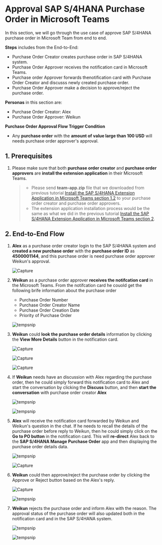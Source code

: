 # Approval SAP S/4HANA Purchase Order in Microsoft Teams

In this section, we will go through the use case of approve SAP S/4HANA purchase order in Microsoft Team from end to end. 

**Steps** includes from the End-to-End:
- Purchase Order Creator creates purchase order in SAP S/4HANA system.
- Purchase Order Approver receives the notification card in Microsoft Teams.
- Purchase order Approver forwards thenotification card with Purchase Order Creator and discusss newly created purchase order.
- Purchase Order Approver make a decision to approve/reject the purchase order.

**Personas** in this section are:
- Purchase Order Creator: Alex
- Purchase Order Approver: Weikun

**Purchase Order Approval Flow Trigger Condition**
- Any **purchase order** with the **amount of value large than 100 USD** will needs purchase order approver's approval.

## 1. Prerequisites

1. Please make sure that both **purchase order creator** and **purchase order approvers** are **install the extension application** in their Microsoft Teams. 
    
    > - Please send **team-app.zip** file that we downloaded from previous tutorial [Install the SAP S/4HANA Extension Application in Microsoft Teams section 1.2](https://github.com/SAP-samples/s4hana-microsoft-team-app-integration/tree/mission/Install%20Extension%20Application%20in%20Microsoft%20Team#1-download-the-zipped-extension-application) to your purchase order creator and purchase order approvers. 
    > - The extension application installation process would be the same as what we did in the previous tutorial [Install the SAP S/4HANA Extension Application in Microsoft Teams section 2](https://github.com/SAP-samples/s4hana-microsoft-team-app-integration/tree/mission/Install%20Extension%20Application%20in%20Microsoft%20Team#2-install-the-extension-application-in-microsoft-teams).

## 2. End-to-End Flow

1. **Alex** as a purchase order creator login to the SAP S/4HANA system and **created a new purchase order** with the **purchase order ID** as **4500001144**, and this purchase order is need purchase order approver Weikun's approval.

    ![Capture](https://user-images.githubusercontent.com/29527722/210622494-00ccad6d-c156-42b6-85a5-e08f64d73b5d.PNG)
    
2. **Weikun** as a purchase order approver **receives the notifcation card** in the Microsoft Teams. From the notifcation card he couold get the following brife information about the purchase order
    
    - Purchase Order Number
    - Purchase Order Creator Name
    - Purchase Order Creation Date
    - Priority of Purchase Order
    
    ![tempsnip](https://user-images.githubusercontent.com/29527722/210622839-edb2d694-8445-4513-83ac-2972be5314a3.png)
    
 3. **Weikun** could **look the purchase order details** information by clicking the **View More Details** button in the notification card.
     
     ![Capture](https://user-images.githubusercontent.com/29527722/210623031-f1386e25-5ef6-4416-818f-06697c090159.PNG)
     
     ![Capture](https://user-images.githubusercontent.com/29527722/210623217-484ef849-1216-4f7a-849e-66d86289dff8.PNG)
     
     ![Capture](https://user-images.githubusercontent.com/29527722/210623358-e3ee6afc-ea9a-42fe-9c1c-1115623442c6.PNG)

4. If **Weikun** needs have an discussion with Alex regarding the purchase order, then he could simply forward this notification card to Alex and start the conversation by clicking the **Discuss** button, and then **start the conversation** with purchase order creator **Alex**
    
    ![tempsnip](https://user-images.githubusercontent.com/29527722/210623602-620f5b89-f23b-4d8b-83a9-dd721b037f32.png)
    
    ![tempsnip](https://user-images.githubusercontent.com/29527722/210624571-c0184e5f-3d8e-48cc-b54d-e98857dc21bc.png)

5. **Alex** will receive the notification card forwarded by Weikun and Weikun's question in the chat. If he needs to recall the details of the purchase order before reply to Weikun, then he could simply click on the **Go to PO button** in the notification card. This will **re-direct** Alex back to the **SAP S/4HANA Manage Purchase Order** app and then displaying the purchase order details data.
    
    ![tempsnip](https://user-images.githubusercontent.com/29527722/210625742-633b97c8-7e39-4d33-b259-f5d42ded6742.png)
    
    ![Capture](https://user-images.githubusercontent.com/29527722/210625893-41c12f50-51a6-49dd-aed8-acb08ddeb013.PNG)

6. **Weikun** could then approve/reject the purchase order by clicking the Approve or Reject button based on the Alex's reply.
    
    ![Capture](https://user-images.githubusercontent.com/29527722/210626385-79fa6a4e-a7ed-4177-86ee-50886b83244a.PNG)
    
    ![tempsnip](https://user-images.githubusercontent.com/29527722/210626584-802f65e6-20dc-481d-b02d-80e0cff2c711.png)

7. **Weikun** rejects the purchase order and inform Alex with the reason. The approval status of the purchase order will also updated both in the notification card and in the SAP S/4HANA system. 
    
    ![tempsnip](https://user-images.githubusercontent.com/29527722/210627021-d8a1f940-9e07-4d8e-8b0d-93e80834296d.png)
    
    ![tempsnip](https://user-images.githubusercontent.com/29527722/210627200-db22c6a4-5b54-4059-aff3-2a3402709f2c.png)
    
